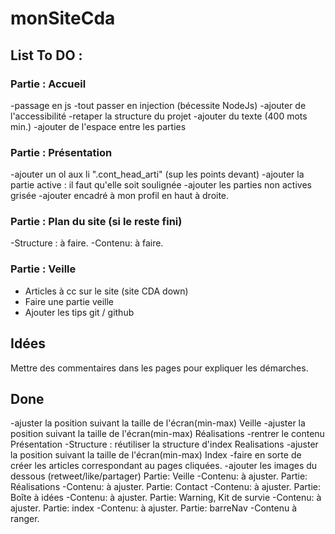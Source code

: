 # monSiteCda

## List To DO :

### Partie : Accueil

-passage en js
-tout passer en injection (bécessite NodeJs)
-ajouter de l'accessibilité
-retaper la structure du projet
-ajouter du texte (400 mots min.)
-ajouter de l'espace entre les parties

### Partie : Présentation

-ajouter un ol aux li ".cont_head_arti" (sup les points devant)
-ajouter la partie active : il faut qu'elle soit soulignée
-ajouter les parties non actives grisée
-ajouter encadré à mon profil en haut à droite.

### Partie : Plan du site (si le reste fini)

-Structure : à faire.
-Contenu: à faire.

### Partie : Veille

- Articles à cc sur le site (site CDA down)
- Faire une partie veille
- Ajouter les tips git / github

## Idées

Mettre des commentaires dans les pages pour expliquer les démarches.

## Done

-ajuster la position suivant la taille de l'écran(min-max) Veille
-ajuster la position suivant la taille de l'écran(min-max) Réalisations
-rentrer le contenu Présentation
-Structure : réutiliser la structure d'index Realisations
-ajuster la position suivant la taille de l'écran(min-max) Index
-faire en sorte de créer les articles correspondant au pages cliquées.
-ajouter les images du dessous (retweet/like/partager)
Partie: Veille
-Contenu: à ajuster.
Partie: Réalisations
-Contenu: à ajuster.
Partie: Contact
-Contenu: à ajuster.
Partie: Boîte à idées
-Contenu: à ajuster.
Partie: Warning, Kit de survie
-Contenu: à ajuster.
Partie: index
-Contenu: à ajuster.
Partie: barreNav
-Contenu à ranger.
